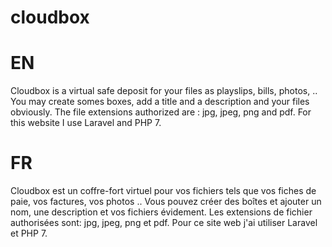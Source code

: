 # cloudbox

# EN

Cloudbox is a virtual safe deposit for your files as playslips, bills, photos, .. You may create somes boxes, add a title and a description and your files obviously. The file extensions authorized are : jpg, jpeg, png and pdf. For this website I use Laravel and PHP 7.

# FR

Cloudbox est un coffre-fort virtuel pour vos fichiers tels que vos fiches de paie, vos factures, vos photos .. Vous pouvez créer des boîtes et ajouter un nom, une description et vos fichiers évidement. Les extensions de fichier authorisées sont: jpg, jpeg, png et pdf. Pour ce site web j'ai utiliser Laravel et PHP 7.
